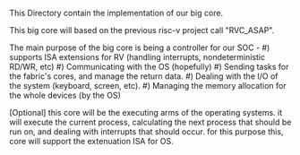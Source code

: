 This Directory contain the implementation of our big core.

This big core will based on the previous risc-v project call "RVC_ASAP".

The main purpose of the big core is being a controller for our SOC - 
 #) supports ISA extensions for RV (handling interrupts, nondeterministic RD/WR, etc)
 #) Communicating with the OS (hopefully) 
 #) Sending tasks for the fabric's cores, and manage the return data. 
 #) Dealing with the I/O of the system (keyboard, screen, etc).
 #) Managing the memory allocation for the whole devices (by the OS)

[Optional] this core will be the executing arms of the operating systems. it will execute the current process, calculating the next process that should be run on, and dealing with interrupts that should occur.
for this purpose this, core will support the extenuation ISA for OS.
